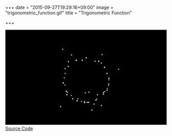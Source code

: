 +++
date = "2015-09-27T19:29:16+09:00"
image = "trigonometric_function.gif"
title = "Trigonometric Function"

+++

![](../../../images/trigonometric_function.gif)  
[Source Code]()
